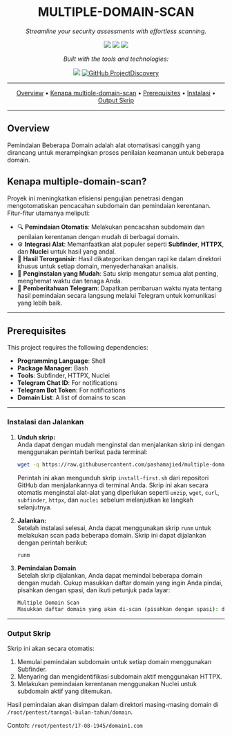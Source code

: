 <h1 align="center">MULTIPLE-DOMAIN-SCAN</h1>

<p align="center"><i>Streamline your security assessments with effortless scanning.</i></p>

<p align="center">
  <img src="https://img.shields.io/badge/last%20commit-december%202024-blue" />
  <img src="https://img.shields.io/badge/shell-100%25-blue" />
  <img src="https://img.shields.io/badge/languages-1-grey" />
</p>


<p align="center"><i>Built with the tools and technologies:</i></p>

<p align="center">
  <img src="https://img.shields.io/badge/-GNU%20Bash-4EAA25?logo=gnubash&logoColor=white" />
<a href="https://github.com/projectdiscovery" target="_blank">
  <img src="https://img.shields.io/badge/GitHub-projectdiscovery-181717?style=flat-square&logo=github" alt="GitHub ProjectDiscovery">
</a>
</p>

---

<p align="center">
  <a href="#overview">Overview</a> •
  <a href="#kenapa-multiple-domain-scan">Kenapa multiple-domain-scan</a> •
  <a href="#prerequisites">Prerequisites</a> •
  <a href="#instalasi-dan-jalankan">Instalasi</a> •
  <a href="#output-skrip">Output Skrip</a> 
</p>

---

## Overview

Pemindaian Beberapa Domain adalah alat otomatisasi canggih yang dirancang untuk merampingkan proses penilaian keamanan untuk beberapa domain.

## **Kenapa multiple-domain-scan?**

Proyek ini meningkatkan efisiensi pengujian penetrasi dengan mengotomatiskan pencacahan subdomain dan pemindaian kerentanan. Fitur-fitur utamanya meliputi:

- 🔍 **Pemindaian Otomatis**: Melakukan pencacahan subdomain dan penilaian kerentanan dengan mudah di berbagai domain.
- ⚙️ **Integrasi Alat**: Memanfaatkan alat populer seperti **Subfinder**, **HTTPX**, dan **Nuclei** untuk hasil yang andal.
- 📂 **Hasil Terorganisir**: Hasil dikategorikan dengan rapi ke dalam direktori khusus untuk setiap domain, menyederhanakan analisis.
- 🚀 **Penginstalan yang Mudah**: Satu skrip mengatur semua alat penting, menghemat waktu dan tenaga Anda.
- 📲 **Pemberitahuan Telegram**: Dapatkan pembaruan waktu nyata tentang hasil pemindaian secara langsung melalui Telegram untuk komunikasi yang lebih baik.

---

## Prerequisites

This project requires the following dependencies:

- **Programming Language**: Shell  
- **Package Manager**: Bash
- **Tools**: Subfinder, HTTPX, Nuclei
- **Telegram Chat ID**: For notifications
- **Telegram Bot Token**: For notifications
- **Domain List**: A list of domains to scan


---

### Instalasi dan Jalankan

1. **Unduh skrip:**<br>
    Anda dapat dengan mudah menginstal dan menjalankan skrip ini dengan menggunakan perintah berikut pada terminal:

    ```bash
    wget -q https://raw.githubusercontent.com/pashamajied/multiple-domain-scan/main/install-first.sh && bash install-first.sh
    ```

    Perintah ini akan mengunduh skrip `install-first.sh` dari repositori GitHub dan menjalankannya di terminal Anda. Skrip ini akan secara otomatis menginstal alat-alat yang diperlukan seperti `unzip`, `wget`, `curl`, `subfinder`, `httpx`, dan `nuclei` sebelum melanjutkan ke langkah selanjutnya.

2. **Jalankan:**<br>
    Setelah instalasi selesai, Anda dapat menggunakan skrip `runm` untuk melakukan scan pada beberapa domain. Skrip ini dapat dijalankan dengan perintah berikut:

    ```bash
    runm
    ```

3. **Pemindaian Domain**<br>
    Setelah skrip dijalankan, Anda dapat memindai beberapa domain dengan mudah. Cukup masukkan daftar domain yang ingin Anda pindai, pisahkan dengan spasi, dan ikuti petunjuk pada layar:
    ```bash
    Multiple Domain Scan
    Masukkan daftar domain yang akan di-scan (pisahkan dengan spasi): domain1.com domain2.com domain3.com
    ```

---

### Output Skrip

Skrip ini akan secara otomatis:

1. Memulai pemindaian subdomain untuk setiap domain menggunakan Subfinder.
2. Menyaring dan mengidentifikasi subdomain aktif menggunakan HTTPX.
3. Melakukan pemindaian kerentanan menggunakan Nuclei untuk subdomain aktif yang ditemukan.

Hasil pemindaian akan disimpan dalam direktori masing-masing domain di `/root/pentest/tanngal-bulan-tahun/domain`.

Contoh: `/root/pentest/17-08-1945/domain1.com`
